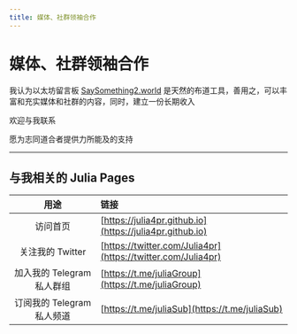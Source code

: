 ```yaml
---
title: 媒体、社群领袖合作
---
```


# 媒体、社群领袖合作

我认为以太坊留言板
[SaySomething2.world](https://saysomething2.world/?a=0x1)
是天然的布道工具，善用之，可以丰富和充实媒体和社群的内容，同时，建立一份长期收入

欢迎与我联系

愿为志同道合者提供力所能及的支持


---

## 与我相关的 Julia Pages

| 用途 | 链接 |
| :---: | :--- |
| 访问首页 | [https://julia4pr.github.io](https://julia4pr.github.io) |
| 关注我的 Twitter | [https://twitter.com/Julia4pr](https://twitter.com/Julia4pr) |
| 加入我的 Telegram 私人群组 | [https://t.me/juliaGroup](https://t.me/juliaGroup) |
| 订阅我的 Telegram 私人频道 | [https://t.me/juliaSub](https://t.me/juliaSub) |

